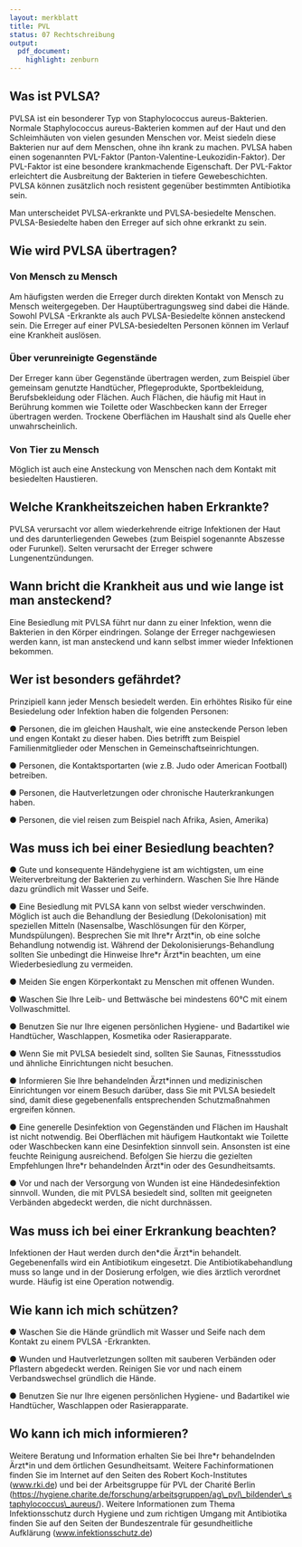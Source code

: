 ```yaml
---
layout: merkblatt
title: PVL
status: 07 Rechtschreibung
output:
  pdf_document:
    highlight: zenburn
---
```

 
## Was ist PVLSA?

PVLSA ist ein besonderer Typ von Staphylococcus aureus-Bakterien.
Normale Staphylococcus aureus-Bakterien kommen auf der Haut und den
Schleimhäuten von vielen gesunden Menschen vor. Meist siedeln diese
Bakterien nur auf dem Menschen, ohne ihn krank zu machen. PVLSA haben
einen sogenannten PVL-Faktor (Panton-Valentine-Leukozidin-Faktor). Der
PVL-Faktor ist eine besondere krankmachende Eigenschaft. Der PVL-Faktor
erleichtert die Ausbreitung der Bakterien in tiefere Gewebeschichten.
PVLSA können zusätzlich noch resistent gegenüber bestimmten Antibiotika
sein.

Man unterscheidet PVLSA-erkrankte und PVLSA-besiedelte Menschen.
PVLSA-Besiedelte haben den Erreger auf sich ohne erkrankt zu sein.

## Wie wird PVLSA übertragen?

### Von Mensch zu Mensch

Am häufigsten werden die Erreger durch direkten Kontakt von Mensch zu
Mensch weitergegeben. Der Hauptübertragungsweg sind dabei die Hände.
Sowohl PVLSA -Erkrankte als auch PVLSA-Besiedelte können ansteckend
sein. Die Erreger auf einer PVLSA-besiedelten Personen können im Verlauf
eine Krankheit auslösen.

### Über verunreinigte Gegenstände

Der Erreger kann über Gegenstände übertragen werden, zum Beispiel über
gemeinsam genutzte Handtücher, Pflegeprodukte, Sportbekleidung,
Berufsbekleidung oder Flächen. Auch Flächen, die häufig mit Haut in
Berührung kommen wie Toilette oder Waschbecken kann der Erreger
übertragen werden. Trockene Oberflächen im Haushalt sind als Quelle
eher unwahrscheinlich.

### Von Tier zu Mensch

Möglich ist auch eine Ansteckung von Menschen nach dem Kontakt mit
besiedelten Haustieren.

## Welche Krankheitszeichen haben Erkrankte?

PVLSA verursacht vor allem wiederkehrende eitrige Infektionen der Haut
und des darunterliegenden Gewebes (zum Beispiel sogenannte Abszesse oder
Furunkel). Selten verursacht der Erreger schwere Lungenentzündungen.

## Wann bricht die Krankheit aus und wie lange ist man ansteckend?

Eine Besiedlung mit PVLSA führt nur dann zu einer Infektion, wenn die
Bakterien in den Körper eindringen. Solange der Erreger nachgewiesen
werden kann, ist man ansteckend und kann selbst immer wieder Infektionen
bekommen.

## Wer ist besonders gefährdet?

Prinzipiell kann jeder Mensch besiedelt werden. Ein erhöhtes Risiko für
eine Besiedelung oder Infektion haben die folgenden Personen:

● Personen, die im gleichen Haushalt, wie eine ansteckende Person leben
und engen Kontakt zu dieser haben. Dies betrifft zum Beispiel
Familienmitglieder oder Menschen in Gemeinschaftseinrichtungen.

● Personen, die Kontaktsportarten (wie z.B. Judo oder American Football)
betreiben.

● Personen, die Hautverletzungen oder chronische Hauterkrankungen haben.

● Personen, die viel reisen zum Beispiel nach Afrika, Asien, Amerika)

## Was muss ich bei einer Besiedlung beachten?

● Gute und konsequente Händehygiene ist am wichtigsten, um eine
Weiterverbreitung der Bakterien zu verhindern. Waschen Sie Ihre Hände
dazu gründlich mit Wasser und Seife.

● Eine Besiedlung mit PVLSA kann von selbst wieder verschwinden. Möglich
ist auch die Behandlung der Besiedlung (Dekolonisation) mit speziellen
Mitteln (Nasensalbe, Waschlösungen für den Körper, Mundspülungen).
Besprechen Sie mit Ihre\*r Ärzt\*in, ob eine solche Behandlung notwendig
ist. Während der Dekolonisierungs-Behandlung sollten Sie unbedingt die
Hinweise Ihre\*r Ärzt\*in beachten, um eine Wiederbesiedlung zu
vermeiden.

● Meiden Sie engen Körperkontakt zu Menschen mit offenen Wunden.

● Waschen Sie Ihre Leib- und Bettwäsche bei mindestens 60°C mit einem
Vollwaschmittel.

● Benutzen Sie nur Ihre eigenen persönlichen Hygiene- und Badartikel wie
Handtücher, Waschlappen, Kosmetika oder Rasierapparate.

● Wenn Sie mit PVLSA besiedelt sind, sollten Sie Saunas, Fitnessstudios
und ähnliche Einrichtungen nicht besuchen.

● Informieren Sie Ihre behandelnden Ärzt\*innen und medizinischen
Einrichtungen vor einem Besuch darüber, dass Sie mit PVLSA besiedelt
sind, damit diese gegebenenfalls entsprechenden Schutzmaßnahmen
ergreifen können.

● Eine generelle Desinfektion von Gegenständen und Flächen im Haushalt
ist nicht notwendig. Bei Oberflächen mit häufigem Hautkontakt wie
Toilette oder Waschbecken kann eine Desinfektion sinnvoll sein.
Ansonsten ist eine feuchte Reinigung ausreichend. Befolgen Sie hierzu
die gezielten Empfehlungen Ihre\*r behandelnden Ärzt\*in oder des
Gesundheitsamts.

● Vor und nach der Versorgung von Wunden ist eine Händedesinfektion
sinnvoll. Wunden, die mit PVLSA besiedelt sind, sollten mit geeigneten
Verbänden abgedeckt werden, die nicht durchnässen.

## Was muss ich bei einer Erkrankung beachten?

Infektionen der Haut werden durch den\*die Ärzt\*in behandelt.
Gegebenenfalls wird ein Antibiotikum eingesetzt. Die
Antibiotikabehandlung muss so lange und in der Dosierung erfolgen, wie
dies ärztlich verordnet wurde. Häufig ist eine Operation notwendig.

## Wie kann ich mich schützen?

● Waschen Sie die Hände gründlich mit Wasser und Seife nach dem Kontakt
zu einem PVLSA -Erkrankten.

● Wunden und Hautverletzungen sollten mit sauberen Verbänden oder
Pflastern abgedeckt werden. Reinigen Sie vor und nach einem
Verbandswechsel gründlich die Hände.

● Benutzen Sie nur Ihre eigenen persönlichen Hygiene- und Badartikel wie
Handtücher, Waschlappen oder Rasierapparate.

## Wo kann ich mich informieren?

Weitere Beratung und Information erhalten Sie bei Ihre\*r behandelnden
Ärzt\*in und dem örtlichen Gesundheitsamt. Weitere Fachinformationen
finden Sie im Internet auf den Seiten des Robert Koch-Institutes
([<span class="underline">www.rki.de</span>](http://www.rki.de)) und bei
der Arbeitsgruppe für PVL der Charité Berlin
(https://hygiene.charite.de/forschung/arbeitsgruppen/ag\_pvl\_bildender\_staphylococcus\_aureus/).
Weitere Informationen zum Thema Infektionsschutz durch Hygiene und zum
richtigen Umgang mit Antibiotika finden Sie auf den Seiten der
Bundeszentrale für gesundheitliche Aufklärung (www.infektionsschutz.de)
